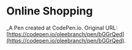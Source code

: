 # Online Shopping
 _A Pen created at CodePen.io. Original URL: [https://codepen.io/oleebranch/pen/bGGrQed](https://codepen.io/oleebranch/pen/bGGrQed).

 